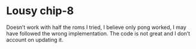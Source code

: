 # Lousy chip-8

Doesn’t work with half the roms I tried, I believe only pong worked,
I may have followed the wrong implementation.
The code is not great and I don’t account on updating it.
